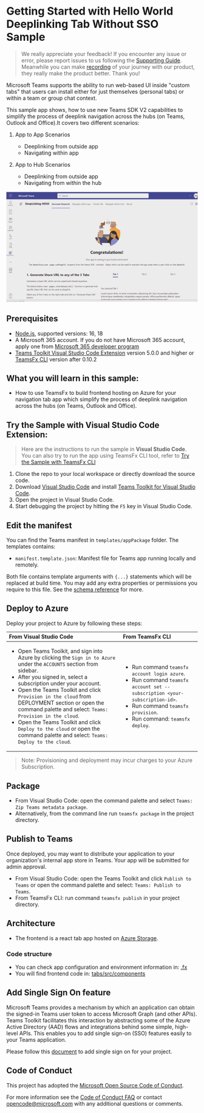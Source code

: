 # Getting Started with Hello World Deeplinking Tab Without SSO Sample
>
> We really appreciate your feedback! If you encounter any issue or error, please report issues to us following the [Supporting Guide](https://github.com/OfficeDev/TeamsFx-Samples/blob/dev/SUPPORT.md). Meanwhile you can make [recording](https://aka.ms/teamsfx-record) of your journey with our product, they really make the product better. Thank you!
>
Microsoft Teams supports the ability to run web-based UI inside "custom tabs" that users can install either for just themselves (personal tabs) or within a team or group chat context.

This sample app shows, how to use new Teams SDK V2 capabilities to simplify the process of deeplink navigation across the hubs (on Teams, Outlook and Office).It covers two different scenarios:
1. App to App Scenarios
    - Deeplinking from outside app
    - Navigating within app

2. App to Hub Scenarios
    - Deeplinking from outside app
    - Navigating from within the hub

![Hello World Deeplinking Tab](images/deeplink-without-SSO.gif)
## Prerequisites

- [Node.js](https://nodejs.org/), supported versions: 16, 18
- A Microsoft 365 account. If you do not have Microsoft 365 account, apply one from [Microsoft 365 developer program](https://developer.microsoft.com/en-us/microsoft-365/dev-program)
- [Teams Toolkit Visual Studio Code Extension](https://aka.ms/teams-toolkit) version 5.0.0 and higher or [TeamsFx CLI](https://aka.ms/teamsfx-cli) version after 0.10.2

## What you will learn in this sample:

- How to use TeamsFx to build frontend hosting on Azure for your navigation tab app which simplify the process of deeplink navigation across the hubs (on Teams, Outlook and Office).

## Try the Sample with Visual Studio Code Extension:
>Here are the instructions to run the sample in **Visual Studio Code**. You can also try to run the app using TeamsFx CLI tool, refer to [Try the Sample with TeamsFx CLI](cli.md)

1. Clone the repo to your local workspace or directly download the source code.
1. Download [Visual Studio Code](https://code.visualstudio.com) and install [Teams Toolkit for Visual Studio Code](https://aka.ms/teams-toolkit).
1. Open the project in Visual Studio Code.
1. Start debugging the project by hitting the `F5` key in Visual Studio Code.

## Edit the manifest

You can find the Teams manifest in `templates/appPackage` folder. The templates contains:
* `manifest.template.json`: Manifest file for Teams app running locally and remotely.

Both file contains template arguments with `{...}` statements which will be replaced at build time. You may add any extra properties or permissions you require to this file. See the [schema reference](https://docs.microsoft.com/en-us/microsoftteams/platform/resources/schema/manifest-schema) for more.

## Deploy to Azure

Deploy your project to Azure by following these steps:

| From Visual Studio Code                                                                                                                                                                                                                                                                                                                                                  | From TeamsFx CLI                                                                                                                                                                                                                    |
| :----------------------------------------------------------------------------------------------------------------------------------------------------------------------------------------------------------------------------------------------------------------------------------------------------------------------------------------------------------------------- | :---------------------------------------------------------------------------------------------------------------------------------------------------------------------------------------------------------------------------------- |
| <ul><li>Open Teams Toolkit, and sign into Azure by clicking the `Sign in to Azure` under the `ACCOUNTS` section from sidebar.</li> <li>After you signed in, select a subscription under your account.</li><li>Open the Teams Toolkit and click `Provision in the cloud` from DEPLOYMENT section or open the command palette and select: `Teams: Provision in the cloud`.</li><li>Open the Teams Toolkit and click `Deploy to the cloud` or open the command palette and select: `Teams: Deploy to the cloud`.</li></ul> | <ul> <li>Run command `teamsfx account login azure`.</li> <li>Run command `teamsfx account set --subscription <your-subscription-id>`.</li> <li> Run command `teamsfx provision`.</li> <li>Run command: `teamsfx deploy`. </li></ul> |

> Note: Provisioning and deployment may incur charges to your Azure Subscription.

## Package

- From Visual Studio Code: open the command palette and select `Teams: Zip Teams metadata package`.
- Alternatively, from the command line run `teamsfx package` in the project directory.

## Publish to Teams

Once deployed, you may want to distribute your application to your organization's internal app store in Teams. Your app will be submitted for admin approval.

- From Visual Studio Code: open the Teams Toolkit and click `Publish to Teams` or open the command palette and select: `Teams: Publish to Teams`.
- From TeamsFx CLI: run command `teamsfx publish` in your project directory.

## Architecture

- The frontend is a react tab app hosted on [Azure Storage](https://docs.microsoft.com/en-us/azure/storage/).

### Code structure

- You can check app configuration and environment information in: [.fx](.fx)
- You will find frontend code in: [tabs/src/components](tabs/src/components)

## Add Single Sign On feature

Microsoft Teams provides a mechanism by which an application can obtain the signed-in Teams user token to access Microsoft Graph (and other APIs). Teams Toolkit facilitates this interaction by abstracting some of the Azure Active Directory (AAD) flows and integrations behind some simple, high-level APIs. This enables you to add single sign-on (SSO) features easily to your Teams application.

Please follow this [document](https://aka.ms/teamsfx-add-sso) to add single sign on for your project.

## Code of Conduct

This project has adopted the [Microsoft Open Source Code of Conduct](https://opensource.microsoft.com/codeofconduct/).

For more information see the [Code of Conduct FAQ](https://opensource.microsoft.com/codeofconduct/faq/) or
contact [opencode@microsoft.com](mailto:opencode@microsoft.com) with any additional questions or comments.
